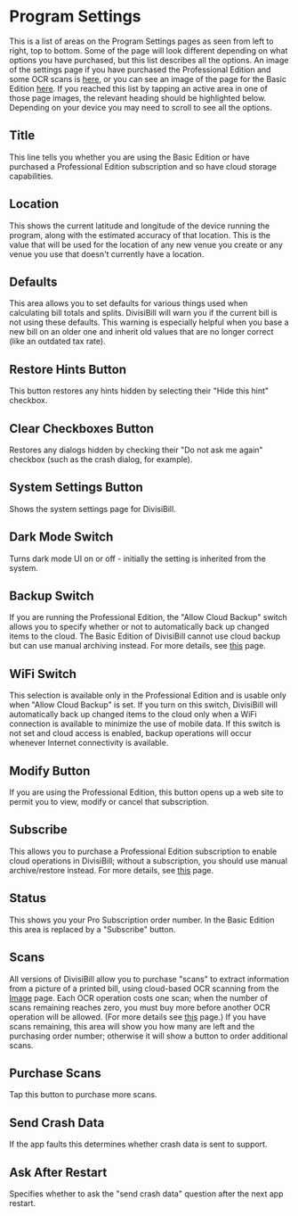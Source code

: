 ﻿# Program Settings

This is a list of areas on the Program Settings pages as seen from left to right, top to bottom. Some of the page will look different depending on what options you have purchased, but this list describes all the options. An image of the settings page if you have purchased the Professional Edition and some OCR scans is [here](settingspage.html), or you can see an image of the page for the Basic Edition [here](settingspagebasic.html). If you reached this list by tapping an active area in one of those page images, the relevant heading should be highlighted below. Depending on your device you may need to scroll to see all the options.

## Title

This line tells you whether you are using the Basic Edition or have purchased a Professional Edition subscription and so have cloud storage capabilities.

## Location

This shows the current latitude and longitude of the device running the program, along with the estimated accuracy of that location. This is the value that will be used for the location of any new venue you create or any venue you use that doesn't currently have a location.

## Defaults

This area allows you to set defaults for various things used when calculating bill totals and splits. DivisiBill will warn you if the current bill is not using these defaults. This warning is especially helpful when you base a new bill on an older one and inherit old values that are no longer correct (like an outdated tax rate).

## Restore Hints Button

This button restores any hints hidden by selecting their "Hide this hint" checkbox. 

## Clear Checkboxes Button

Restores any dialogs hidden by checking their "Do not ask me again" checkbox (such as the crash dialog, for example).

## System Settings Button

Shows the system settings page for DivisiBill.

## Dark Mode Switch

Turns dark mode UI on or off - initially the setting is inherited from the system.

## Backup Switch

If you are running the Professional Edition, the "Allow Cloud Backup" switch allows you to specify whether or not to automatically back up changed items to the cloud. The Basic Edition of DivisiBill cannot use cloud backup but can use manual archiving instead. For more details, see [this](licensing.html) page.

## WiFi Switch

This selection is available only in the Professional Edition and is usable only when "Allow Cloud Backup" is set. If you turn on this switch, DivisiBill will automatically back up changed items to the cloud only when a WiFi connection is available to minimize the use of mobile data. If this switch is not set and cloud access is enabled, backup operations will occur whenever Internet connectivity is available. 

## Modify Button

If you are using the Professional Edition, this button opens up a web site to permit you to view, modify or cancel that subscription.

## Subscribe

This allows you to purchase a Professional Edition subscription to enable cloud operations in DivisiBill; without a subscription, you should use manual archive/restore instead. For more details, see [this](licensing.html) page.

## Status

This shows you your Pro Subscription order number. In the Basic Edition this area is replaced by a "Subscribe" button.

## Scans

All versions of DivisiBill allow you to purchase "scans" to extract information from a picture of a printed bill, using cloud-based OCR scanning from the [Image](imagepage.html) page. Each OCR operation costs one scan; when the number of scans remaining reaches zero, you must buy more before another OCR operation will be allowed. (For more details see [this](licensing.html) page.) If you have scans remaining, this area will show you how many are left and the purchasing order number; otherwise it will show a button to order additional scans.

## Purchase Scans

Tap this button to purchase more scans.

## Send Crash Data

If the app faults this determines whether crash data is sent to support.

## Ask After Restart

Specifies whether to ask the "send crash data" question after the next app restart.

